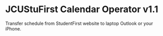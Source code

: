 # JCUStuFirst Calendar Operator v1.1
Transfer schedule from StudentFirst website to laptop Outlook or your iPhone.
